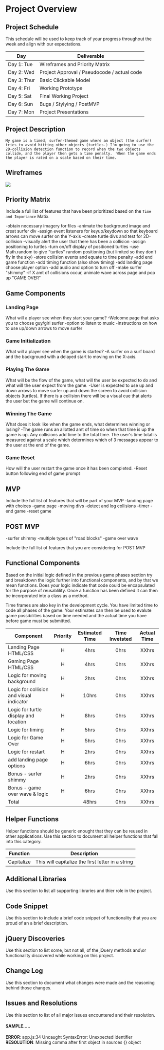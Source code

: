 # Project Overview

## Project Schedule

This schedule will be used to keep track of your progress throughout the week and align with our expectations.  

|  Day | Deliverable | 
|---|---| 
|Day 1: Tue| Wireframes and Priority Matrix|
|Day 2: Wed| Project Approval /  Pseudocode / actual code|
|Day 3: Thur| Basic Clickable Model |
|Day 4: Fri| Working Prototype |
|Day 5: Sat| Final Working Project |
|Day 6: Sun| Bugs / Stylying / PostMVP |
|Day 7: Mon| Project Presentations |


## Project Description

    My game is a timed, surfer-themed game where an object (the surfer) tries to avoid hitting other objects (turtles.) I'm going to use the 2D-collision detection function to record when the two objects collide, and the player then gets a time penalty.  When the game ends the player is rated on a scale based on their time. 

## Wireframes
  ![](images/wireframe.jpg)

## Priority Matrix

Include a full list of features that have been prioritized based on the `Time and Importance` Matix.  

-obtain necessary imagery for files
-animate the background image and creat surfer div
-assign event listeners for keyup/keydown so that keyboard arrows can move surfer on the Y-axis
-create turtle divs and test for 2D-collision 
-visually alert the user that there has been a collision
-assign positioning to turtles
-turn on/off display of positioned turtles
-use Math.random to give "turtles" random positioning (but limited so they don't fly in the sky)
-store collision events and equate to time penalty
-add end game function
-add timing function (also show timing)
-add landing page choose player option
-add audio and option to turn off
-make surfer "shimmy"
-if X amt of collisions occur, animate wave across page and pop up "GAME OVER"

## Game Components

### Landing Page
What will a player see when they start your game?
    -Welcome page that asks you to choose guy/girl surfer
    -option to listen to music 
    -instructions on how to use up/down arrows to move surfer

### Game Initialization
What will a player see when the game is started? 
    -A surfer on a surf board and the background with a delayed start to moving on the X-axis.

### Playing The Game
What will be the flow of the game, what will the user be expected to do and what will the user expect from the game.
    -User is expected to use up and down arrows to move surfer up and down the screen to avoid collision objects (turtles).  If there is a collision there will be a visual cue that alerts the user but the game will continue on.

### Winning The Game
What does it look like when the game ends, what determines winning or losing?
    -The game runs an allotted amt of time so when that time is up the game is up.  Any collisions add time to the total time.  The user's time total is measured against a scale which determines which of 3 messages appear to the user at the end of the game. 


### Game Reset
How will the user restart the game once it has been completed.
    -Reset button following end of game prompt

## MVP 
Include the full list of features that will be part of your MVP 
-landing page with choices
-game page
-moving divs
-detect and log collisions
-timer
-end game
-reset game

## POST MVP
-surfer shimmy
-multiple types of "road blocks"
-game over wave


Include the full list of features that you are considering for POST MVP
## Functional Components

Based on the initial logic defined in the previous game phases section try and breakdown the logic further into functional components, and by that we mean functions.  Does your logic indicate that code could be encapsulated for the purpose of reusablility.  Once a function has been defined it can then be incorporated into a class as a method. 

Time frames are also key in the development cycle.  You have limited time to code all phases of the game.  Your estimates can then be used to evalute game possibilities based on time needed and the actual time you have before game must be submitted. 

| Component | Priority | Estimated Time | Time Invetsted | Actual Time |
| --- | :---: |  :---: | :---: | :---: |
| Landing Page HTML/CSS| H | 4hrs| 0hrs | XXhrs |
| Gaming Page HTML/CSS | H | 4hrs| 0hrs | XXhrs |
| Logic for moving background  | H | 2hrs| 0hrs | XXhrs |
| Logic for collision and visual indicator| H | 10hrs| 0hrs | XXhrs |
| Logic for turtle display and location| H | 8hrs| 0hrs | XXhrs |
| Logic for timing | H | 5hrs| 0hrs | XXhrs |
| Logic for Game Over | H | 5hrs| 0hrs | XXhrs |
| Logic for restart | H | 2hrs| 0hrs | XXhrs |
| add landing page options | H | 6hrs| 0hrs | XXhrs |
| Bonus - surfer shimmy | H | 2hrs| 0hrs | XXhrs |
| Bonus - game over wave & logic | H | 6hrs| 0hrs | XXhrs |
| Total |  | 48hrs| 0hrs | XXhrs |

## Helper Functions
Helper functions should be generic enought that they can be reused in other applications. Use this section to document all helper functions that fall into this category.

| Function | Description | 
| --- | :---: |  
| Capitalize | This will capitalize the first letter in a string | 

## Additional Libraries
 Use this section to list all supporting libraries and thier role in the project. 

## Code Snippet

Use this section to include a brief code snippet of functionality that you are proud of an a brief description.  

## jQuery Discoveries
 Use this section to list some, but not all, of the jQuery methods and\or functionality discovered while working on this project.

## Change Log
 Use this section to document what changes were made and the reasoning behind those changes.  

## Issues and Resolutions
 Use this section to list of all major issues encountered and their resolution.

#### SAMPLE.....
**ERROR**: app.js:34 Uncaught SyntaxError: Unexpected identifier                                
**RESOLUTION**: Missing comma after first object in sources {} object
